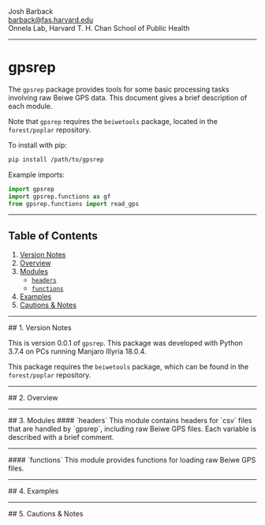 Josh Barback  
barback@fas.harvard.edu  
Onnela Lab, Harvard T. H. Chan School of Public Health

___
gpsrep
===

The `gpsrep` package provides tools for some basic processing tasks involving raw Beiwe GPS data.  This document gives a brief description of each module.

Note that `gpsrep` requires the `beiwetools` package, located in the `forest/poplar` repository.  

To install with pip:

```bash
pip install /path/to/gpsrep
```

Example imports:

```python
import gpsrep
import gpsrep.functions as gf
from gpsrep.functions import read_gps
```


___
## Table of Contents
1.  [Version Notes](#version)  
2.  [Overview](#overview)  
3.  [Modules](#modules)
    * [`headers`](#headers)  
	* [`functions`](#functions)  
4.  [Examples](#examples)  
5.  [Cautions & Notes](#cautions)  

___
<a name="version"/>
## 1. Version Notes

This is version 0.0.1 of `gpsrep`.  This package was developed with Python 3.7.4 on PCs running Manjaro Illyria 18.0.4.

This package requires the `beiwetools` package, which can be found in the `forest/poplar` repository. 

___
<a name="overview"/>
## 2. Overview


___
<a name="modules"/>
## 3. Modules

<a name="headers"/>
#### `headers`
This module contains headers for `csv` files that are handled by `gpsrep`, including raw Beiwe GPS files.  Each variable is described with a brief comment.

___
<a name="functions"/>
#### `functions`
This module provides functions for loading raw Beiwe GPS files.




___
<a name="examples"/>
## 4. Examples

___
<a name="cautions"/>
## 5. Cautions & Notes







